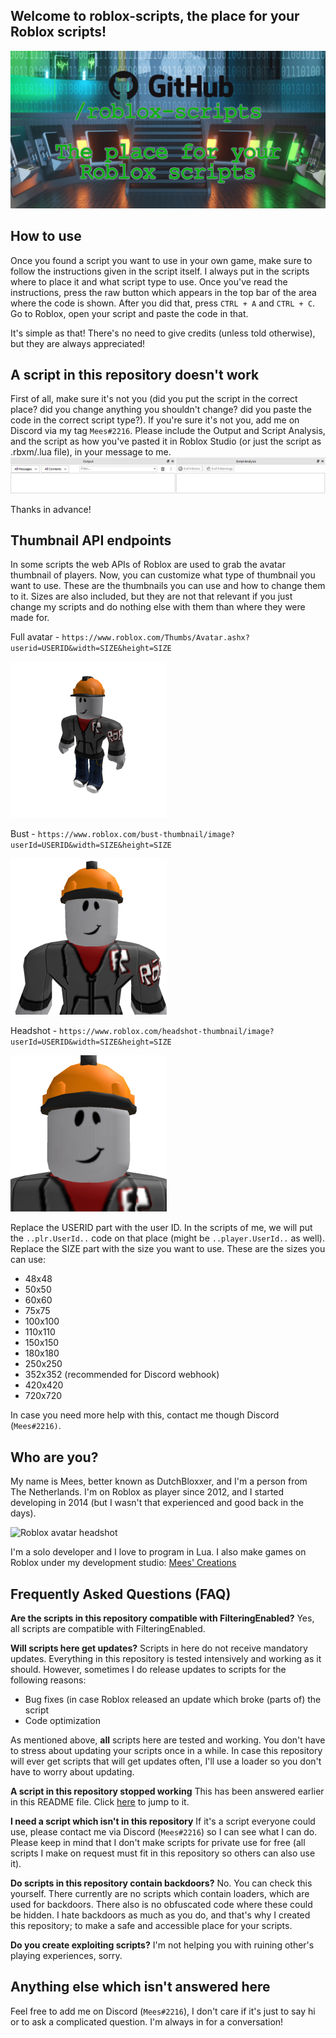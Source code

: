 ## Welcome to roblox-scripts, the place for your Roblox scripts!
![/roblox-scripts banner](Repo-Assets/roblox-scripts.png)

## How to use
Once you found a script you want to use in your own game, make sure to follow the instructions given in the script itself. I always put in the scripts where to place it and what script type to use.
Once you've read the instructions, press the raw button which appears in the top bar of the area where the code is shown. After you did that, press `CTRL + A` and `CTRL + C`.
Go to Roblox, open your script and paste the code in that.

It's simple as that! There's no need to give credits (unless told otherwise), but they are always appreciated!

## A script in this repository doesn't work
First of all, make sure it's not you (did you put the script in the correct place? did you change anything you shouldn't change? did you paste the code in the correct script type?).
If you're sure it's not you, add me on Discord via my tag `Mees#2216`. Please include the Output and Script Analysis, and the script as how you've pasted it in Roblox Studio (or just the script as .rbxm/.lua file), in your message to me.
![Output & Script Analysis](Repo-Assets/OutputWithScriptAnalysis.png)

Thanks in advance!

## Thumbnail API endpoints
In some scripts the web APIs of Roblox are used to grab the avatar thumbnail of players. Now, you can customize what type of thumbnail you want to use. These are the thumbnails you can use and how to change them to it. Sizes are also included, but they are not that relevant if you just change my scripts and do nothing else with them than where they were made for.

Full avatar - `https://www.roblox.com/Thumbs/Avatar.ashx?userid=USERID&width=SIZE&height=SIZE`

![Example: full avatar](Repo-Assets/FullAvatar.png)

Bust - `https://www.roblox.com/bust-thumbnail/image?userId=USERID&width=SIZE&height=SIZE`

![Example: bust](Repo-Assets/AvatarBust.png)

Headshot - `https://www.roblox.com/headshot-thumbnail/image?userId=USERID&width=SIZE&height=SIZE`

![Example: headshot](Repo-Assets/AvatarHeadshot.png)

Replace the USERID part with the user ID. In the scripts of me, we will put the `..plr.UserId..` code on that place (might be `..player.UserId..` as well).
Replace the SIZE part with the size you want to use. These are the sizes you can use:
- 48x48
- 50x50
- 60x60
- 75x75
- 100x100
- 110x110
- 150x150
- 180x180
- 250x250
- 352x352 (recommended for Discord webhook)
- 420x420
- 720x720

In case you need more help with this, contact me though Discord (`Mees#2216)`.

## Who are you?
My name is Mees, better known as DutchBloxxer, and I'm a person from The Netherlands. I'm on Roblox as player since 2012, and I started developing in 2014 (but I wasn't that experienced and good back in the days).

![Roblox avatar headshot](https://www.roblox.com/headshot-thumbnail/image?userId=33491692&width=250&height=250&format=png)

I'm a solo developer and I love to program in Lua. I also make games on Roblox under my development studio: [Mees' Creations](https://www.roblox.com/groups/8806074)

## Frequently Asked Questions (FAQ)
**Are the scripts in this repository compatible with FilteringEnabled?**
Yes, all scripts are compatible with FilteringEnabled.

**Will scripts here get updates?**
Scripts in here do not receive mandatory updates. Everything in this repository is tested intensively and working as it should. However, sometimes I do release updates to scripts for the following reasons:
* Bug fixes (in case Roblox released an update which broke (parts of) the script
* Code optimization

As mentioned above, **all** scripts here are tested and working. You don't have to stress about updating your scripts once in a while.
In case this repository will ever get scripts that will get updates often, I'll use a loader so you don't have to worry about updating.

**A script in this repository stopped working**
This has been answered earlier in this README file. Click [here](https://github.com/MeesJ/roblox-scripts/blob/scripts/README.md#a-script-in-this-repository-doesnt-work) to jump to it.

**I need a script which isn't in this repository**
If it's a script everyone could use, please contact me via Discord (`Mees#2216`) so I can see what I can do. Please keep in mind that I don't make scripts for private use for free (all scripts I make on request must fit in this repository so others can also use it).

**Do scripts in this repository contain backdoors?**
No. You can check this yourself. There currently are no scripts which contain loaders, which are used for backdoors. There also is no obfuscated code where these could be hidden.
I hate backdoors as much as you do, and that's why I created this repository; to make a safe and accessible place for your scripts.

**Do you create exploiting scripts?**
I'm not helping you with ruining other's playing experiences, sorry.

## Anything else which isn't answered here
Feel free to add me on Discord (`Mees#2216`), I don't care if it's just to say hi or to ask a complicated question. I'm always in for a conversation!
